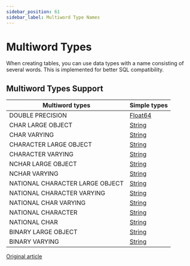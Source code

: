 ```yaml
---
sidebar_position: 61
sidebar_label: Multiword Type Names
---
```


# Multiword Types

When creating tables, you can use data types with a name consisting of several words. This is implemented for better SQL compatibility.

## Multiword Types Support

| Multiword types                  | Simple types                                                 |
|----------------------------------|--------------------------------------------------------------|
| DOUBLE PRECISION                 | [Float64](../../sql-reference/data-types/float.md)           |
| CHAR LARGE OBJECT                | [String](../../sql-reference/data-types/string.md)           |
| CHAR VARYING                     | [String](../../sql-reference/data-types/string.md)           |
| CHARACTER LARGE OBJECT           | [String](../../sql-reference/data-types/string.md)           |
| CHARACTER VARYING                | [String](../../sql-reference/data-types/string.md)           |
| NCHAR LARGE OBJECT               | [String](../../sql-reference/data-types/string.md)           |
| NCHAR VARYING                    | [String](../../sql-reference/data-types/string.md)           |
| NATIONAL CHARACTER LARGE OBJECT  | [String](../../sql-reference/data-types/string.md)           |
| NATIONAL CHARACTER VARYING       | [String](../../sql-reference/data-types/string.md)           |
| NATIONAL CHAR VARYING            | [String](../../sql-reference/data-types/string.md)           |
| NATIONAL CHARACTER               | [String](../../sql-reference/data-types/string.md)           |
| NATIONAL CHAR                    | [String](../../sql-reference/data-types/string.md)           |
| BINARY LARGE OBJECT              | [String](../../sql-reference/data-types/string.md)           |
| BINARY VARYING                   | [String](../../sql-reference/data-types/string.md)           |

[Original article](https://clickhouse.com/docs/en/sql-reference/data-types/multiword-types/) <!--hide-->
